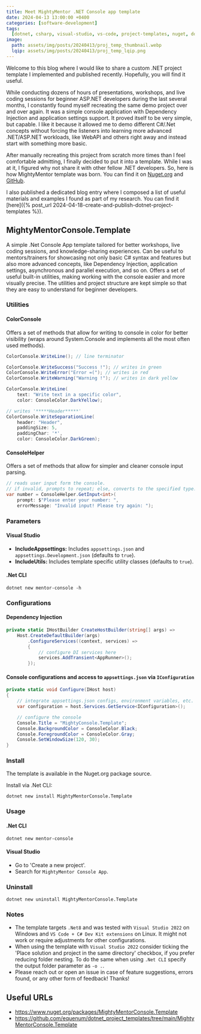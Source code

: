 ```yaml
---
title: Meet MightyMentor .NET Console app template
date: 2024-04-13 13:00:00 +0400
categories: [software-development]
tags:
  [dotnet, csharp, visual-studio, vs-code, project-templates, nuget, dotnet-new]
image:
  path: assets/img/posts/20240413/proj_temp_thumbnail.webp
  lqip: assets/img/posts/20240413/proj_temp_lqip.png
---
```


Welcome to this blog where I would like to share a custom .NET project template I implemented and published recently. Hopefully, you will find it useful.

While conducting dozens of hours of presentations, workshops, and live coding sessions for beginner ASP.NET developers during the last several months, I constantly found myself recreating the same demo project over and over again. It was a simple console application with Dependency Injection and application settings support. It proved itself to be very simple, but capable. I like it because it allowed me to demo different C#/.Net concepts without forcing the listeners into learning more advanced .NET/ASP.NET workloads, like WebAPI and others right away and instead start with something more basic.

After manually recreating this project from scratch more times than I feel comfortable admitting, I finally decided to put it into a template. While I was at it, I figured why not share it with other fellow .NET developers. So, here is how MightyMentor template was born. You can find it on [Nuget.org](https://www.nuget.org/packages/MightyMentorConsole.Template) and [GitHub](https://github.com/equenum/dotnet_project_templates/tree/main/MightyMentorConsole.Template).

I also published a dedicated blog entry where I composed a list of useful materials and examples I found as part of my research. You can find it [here]({% post_url 2024-04-18-create-and-publish-dotnet-project-templates %}).

## MightyMentorConsole.Template

A simple .Net Console App template tailored for better workshops, live coding sessions, and knowledge-sharing experiences. Can be useful to mentors/trainers for showcasing not only basic C# syntax and features but also more advanced concepts, like Dependency Injection, application settings, asynchronous and parallel execution, and so on. Offers a set of useful built-in utilities, making working with the console easier and more visually precise. The utilities and project structure are kept simple so that they are easy to understand for beginner developers.

### Utilities

#### ColorConsole

Offers a set of methods that allow for writing to console in color for better visibility (wraps around System.Console and implements all the most often used methods).

```csharp
ColorConsole.WriteLine(); // line terminator

ColorConsole.WriteSuccess("Success !"); // writes in green
ColorConsole.WriteError("Error =("); // writes in red
ColorConsole.WriteWarning("Warning !"); // writes in dark yellow

ColorConsole.WriteLine(
    text: "Write text in a specific color",
    color: ConsoleColor.DarkYellow);

// writes '*****Header*****'
ColorConsole.WriteSeparationLine(
    header: "Header",
    paddingSize: 5,
    paddingChar: '*',
    color: ConsoleColor.DarkGreen);
```

#### ConsoleHelper

Offers a set of methods that allow for simpler and cleaner console input parsing.

```csharp
// reads user input form the console.
// if invalid, prompts to repeat; else, converts to the specified type.
var number = ConsoleHelper.GetInput<int>(
    prompt: $"Please enter your number: ",
    errorMessage: "Invalid input! Please try again: ");
```

### Parameters

#### Visual Studio

- **IncludeAppsettings:** Includes `appsettings.json` and `appsettings.Development.json` (defaults to `true`).
- **IncludeUtils:** Includes template specific utility classes (defaults to `true`).

#### .Net CLI

```shell
dotnet new mentor-console -h
```

### Configurations

#### Dependency Injection

```csharp
private static IHostBuilder CreateHostBuilder(string[] args) =>
    Host.CreateDefaultBuilder(args)
        .ConfigureServices((context, services) =>
        {
            // configure DI services here
            services.AddTransient<AppRunner>();
        });
```

#### Console configurations and access to `appsettings.json` via `IConfiguration`

```csharp
private static void Configure(IHost host)
{
    // integrate appsettings.json configs, environment variables, etc.
    var configuration = host.Services.GetService<IConfiguration>();

    // configure the console
    Console.Title = "MightyConsole.Template";
    Console.BackgroundColor = ConsoleColor.Black;
    Console.ForegroundColor = ConsoleColor.Gray;
    Console.SetWindowSize(120, 30);
}
```

### Install

The template is available in the Nuget.org package source.

Install via .Net CLI:

```shell
dotnet new install MightyMentorConsole.Template
```

### Usage

#### .Net CLI

```shell
dotnet new mentor-console
```

#### Visual Studio

- Go to 'Create a new project'.
- Search for `MightyMentor Console App`.

### Uninstall

```shell
dotnet new uninstall MightyMentorConsole.Template
```

### Notes

- The template targets `.Net8` and was tested with `Visual Studio 2022` on Windows and `VS Code + C# Dev Kit extensions` on Linux. It might not work or require adjustments for other configurations.
- When using the template with `Visual Studio 2022` consider ticking the 'Place solution and project in the same directory' checkbox, if you prefer reducing folder nesting. To do the same when using `.Net CLI` specify the output folder parameter as `-o .`.
- Please reach out or open an issue in case of feature suggestions, errors found, or any other form of feedback! Thanks!

## Useful URLs

- <https://www.nuget.org/packages/MightyMentorConsole.Template>
- <https://github.com/equenum/dotnet_project_templates/tree/main/MightyMentorConsole.Template>
